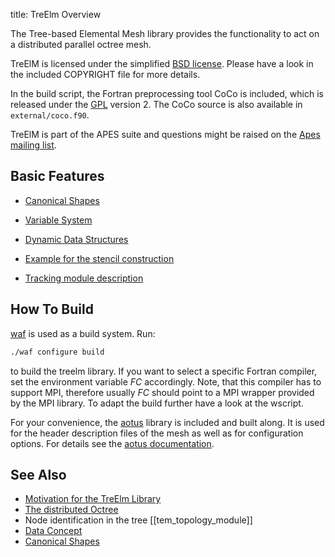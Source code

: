 title: TreElm Overview

The Tree-based Elemental Mesh library provides the functionality to act on a
distributed parallel octree mesh.

TreElM is licensed under the simplified [BSD license](http://www.opensource.org/licenses/BSD-2-Clause).
Please have a look in the included COPYRIGHT file for more details.

In the build script, the Fortran preprocessing tool CoCo is included, which is
released under the [GPL](http://www.opensource.org/licenses/gpl-2.0.php) version 2.
The CoCo source is also available in `external/coco.f90`.

TreElM is part of the APES suite and questions might be raised on the
[Apes mailing list](https://listserv.uni-siegen.de/cgi-bin/mailman/listinfo/apes).


Basic Features
---------------

- [Canonical Shapes](features/canonicalShapes.html)

- [Variable System](features/variables/index.html)

- [Dynamic Data Structures](features/dynamic.html)

- [Example for the stencil construction](features/tem_construction_example_stencil.html)

- [Tracking module description](features/tracking.html)


How To Build
------------

[waf](http://code.google.com/p/waf/) is used as a build system.
Run:

```bash
./waf configure build
```

to build the treelm library.
If you want to select a specific Fortran compiler, set the environment variable
*FC* accordingly. Note, that this compiler has to support MPI, therefore usually
*FC* should point to a MPI wrapper provided by the MPI library.
To adapt the build further have a look at the wscript.

For your convenience, the [aotus](https://apes.osdn.io/pages/aotus.html) library
is included and built along.
It is used for the header description files of the mesh as well as for
configuration options.
For details see the [aotus documentation](|aoturl|/page/index.html).

## See Also
- [Motivation for the TreElm Library](motivation.html)
- [The distributed Octree](octree.html)
- Node identification in the tree [[tem_topology_module]]
- [Data Concept](DataConcept.html)
- [Canonical Shapes](|page|/features/canonicalShapes.html)
